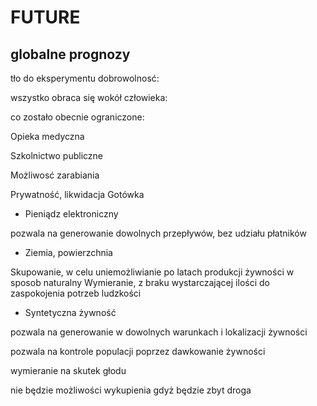 # FUTURE

## globalne prognozy

tło do eksperymentu dobrowolnosć:


wszystko obraca się wokół człowieka:

co zostało obecnie ograniczone:

Opieka medyczna

Szkolnictwo publiczne

Możliwosć zarabiania

Prywatność, likwidacja Gotówka


+ Pieniądz elektroniczny

pozwala na generowanie dowolnych przepływów, bez udziału płatników





+ Ziemia, powierzchnia

Skupowanie, w celu uniemożliwianie po latach produkcji żywności w sposob naturalny
Wymieranie, z braku wystarczającej ilości do zaspokojenia potrzeb ludzkości



+ Syntetyczna żywność

pozwala na generowanie w dowolnych warunkach i lokalizacji żywności 

pozwala na kontrole populacji poprzez dawkowanie żywności

wymieranie na skutek głodu

nie będzie możliwości wykupienia gdyż będzie zbyt droga









